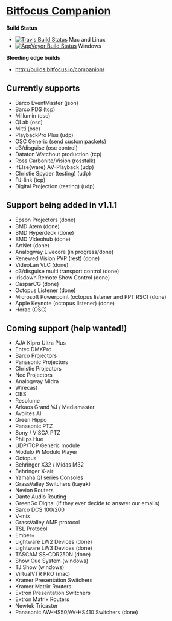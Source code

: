 # [Bitfocus Companion](http://bitfocus.io/companion)

**Build Status**
* [![Travis Build Status](https://travis-ci.org/bitfocus/companion.svg?branch=master)](https://travis-ci.org/bitfocus/companion) Mac and Linux
* [![AppVeyor Build Status](https://ci.appveyor.com/api/projects/status/github/bitfocus/companion?branch=master&svg=true)](https://ci.appveyor.com/project/haakonnessjoen/companion/branch/master) Windows

**Bleeding edge builds**
* http://builds.bitfocus.io/companion/

## Currently supports
* Barco EventMaster (json)
* Barco PDS (tcp)
* Millumin (osc)
* QLab (osc)
* Mitti (osc)
* PlaybackPro Plus (udp)
* OSC Generic (send custom packets)
* d3/disguise (osc control)
* Dataton Watchout production (tcp)
* Ross Carbonite/Vision (rosstalk)
* IfElse{ware} AV-Playback (udp)
* Christie Spyder (testing) (udp)
* PJ-link (tcp)
* Digital Projection (testing) (udp)

## Support being added in v1.1.1
* Epson Projectors (done)
* BMD Atem (done)
* BMD Hyperdeck (done)
* BMD Videohub (done)
* ArtNet (done)
* Analogway Livecore (in progress/done)
* Renewed Vision PVP (rest) (done)
* VideoLan VLC (done)
* d3/disguise multi transport control (done)
* Irisdown Remote Show Control (done)
* CasparCG (done)
* Octopus Listener (done)
* Microsoft Powerpoint (octopus listener and PPT RSC) (done)
* Apple Keynote (octopus listener) (done)
* Horae (OSC)

## Coming support (help wanted!)
* AJA Kipro Ultra Plus
* Entec DMXPro
* Barco Projectors
* Panasonic Projectors
* Christie Projectors
* Nec Projectors
* Analogway Midra
* Wirecast
* OBS
* Resolume
* Arkaos Grand VJ / Mediamaster
* Avolites AI
* Green Hippo
* Panasonic PTZ
* Sony / VISCA PTZ
* Philips Hue
* UDP/TCP Generic module
* Modulo Pi Modulo Player
* Octopus
* Behringer X32 / Midas M32
* Behringer X-air
* Yamaha Ql series Consoles
* GrassValley Switchers (kayak)
* Nevion Routers
* Dante Audio Routing
* GreenGo Digital (if they ever decide to answer our emails)
* Barco DCS 100/200
* V-mix
* GrassValley AMP protocol
* TSL Protocol
* Ember+
* Lightware LW2 Devices (done)
* Lightware LW3 Devices (done)
* TASCAM SS-CDR250N (done)
* Show Cue System (windows)
* TJ Show (windows)
* VirtualVTR PRO (mac)
* Kramer Presentation Switchers
* Kramer Matrix Routers
* Extron Presentation Switchers
* Extron Matrix Routers
* Newtek Tricaster
* Panasonic AW-HS50/AV-HS410 Switchers (done)
